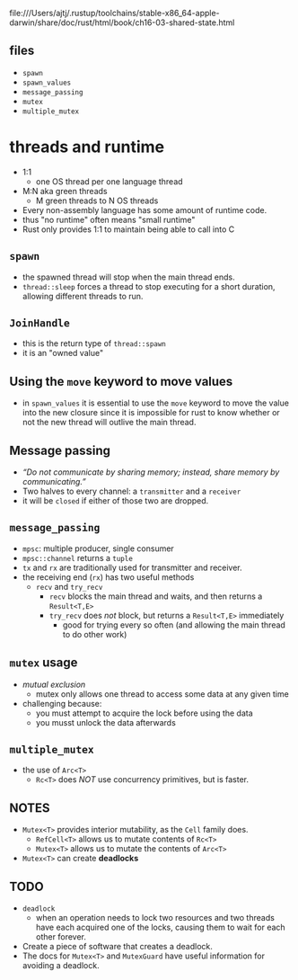 file:///Users/ajtj/.rustup/toolchains/stable-x86_64-apple-darwin/share/doc/rust/html/book/ch16-03-shared-state.html

## files
- `spawn`
- `spawn_values`
- `message_passing`
- `mutex`
- `multiple_mutex`

# threads and runtime
- 1:1
  - one OS thread per one language thread
- M:N aka green threads
  - M green threads to N OS threads
- Every non-assembly language has some amount of runtime code.
- thus "no runtime" often means "small runtime"
- Rust only provides 1:1 to maintain being able to call into C

## `spawn`
- the spawned thread will stop when the main thread ends.
- `thread::sleep` forces a thread to stop executing for a short duration, allowing different threads to run.

## `JoinHandle` 
- this is the return type of `thread::spawn`
- it is an "owned value"

## Using the `move` keyword to move values
- in `spawn_values` it is essential to use the `move` keyword to move the value into the new closure since it is impossible for rust to know whether or not the new thread will outlive the main thread.

## Message passing
- *“Do not communicate by sharing memory; instead, share memory by communicating.”*
- Two halves to every channel: a `transmitter` and a `receiver`
- it will be `closed` if either of those two are dropped.

## `message_passing`
- `mpsc`: multiple producer, single consumer
- `mpsc::channel` returns a `tuple`
- `tx` and `rx` are traditionally used for transmitter and receiver.
- the receiving end (`rx`) has two useful methods
  - `recv` and `try_recv`
    - `recv` blocks the main thread and waits, and then returns a `Result<T,E>`
    - `try_recv` does *not* block, but returns a `Result<T,E>` immediately
      - good for trying every so often (and allowing the main thread to do other work)

## `mutex` usage
- *mutual exclusion*
  - mutex only allows one thread to access some data at any given time
- challenging because:
  - you must attempt to acquire the lock before using the data
  - you musst unlock the data afterwards

## `multiple_mutex`
- the use of `Arc<T>`
  - `Rc<T>` does *NOT* use concurrency primitives, but is faster.

## NOTES
- `Mutex<T>` provides interior mutability, as the `Cell` family does.
  - `RefCell<T>` allows us to mutate contents of `Rc<T>`
  - `Mutex<T>` allows us to mutate the contents of `Arc<T>`
- `Mutex<T>` can create **deadlocks**

## TODO
- `deadlock`
  - when an operation needs to lock two resources and two threads have each acquired one of the locks, causing them to wait for each other forever.
- Create a piece of software that creates a deadlock.
- The docs for `Mutex<T>` and `MutexGuard` have useful information for avoiding a deadlock.